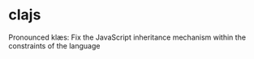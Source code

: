clajs
=====

Pronounced klæs: Fix the JavaScript inheritance mechanism within the constraints of the language
